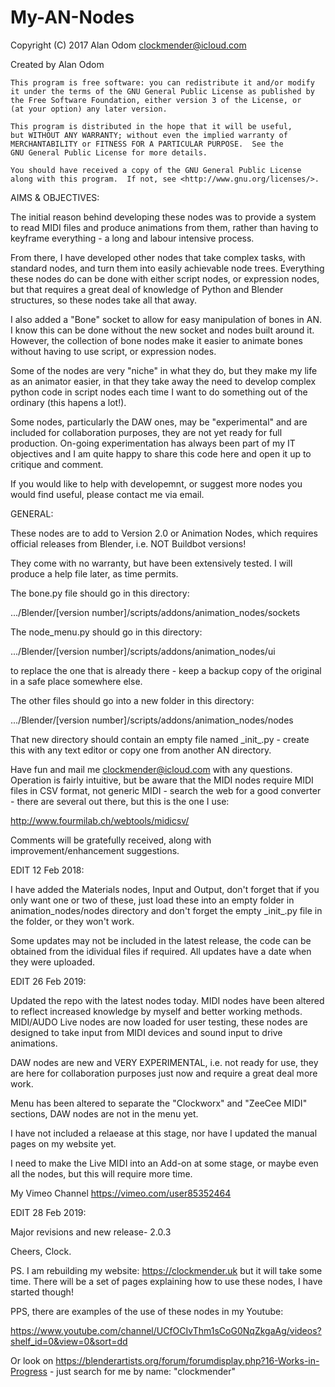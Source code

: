 # My-AN-Nodes

Copyright (C) 2017 Alan Odom
clockmender@icloud.com

Created by Alan Odom

    This program is free software: you can redistribute it and/or modify
    it under the terms of the GNU General Public License as published by
    the Free Software Foundation, either version 3 of the License, or
    (at your option) any later version.

    This program is distributed in the hope that it will be useful,
    but WITHOUT ANY WARRANTY; without even the implied warranty of
    MERCHANTABILITY or FITNESS FOR A PARTICULAR PURPOSE.  See the
    GNU General Public License for more details.

    You should have received a copy of the GNU General Public License
    along with this program.  If not, see <http://www.gnu.org/licenses/>.
    
AIMS & OBJECTIVES:

The initial reason behind developing these nodes was to provide a system to read MIDI files and produce animations from them, rather than having to keyframe everything - a long and labour intensive process.

From there, I have developed other nodes that take complex tasks, with standard nodes, and turn them into easily achievable node trees. Everything these nodes do can be done with either script nodes, or expression nodes, but that requires a great deal of knowledge of Python and Blender structures, so these nodes take all that away.

I also added a "Bone" socket to allow for easy manipulation of bones in AN. I know this can be done without the new socket and nodes built around it. However, the collection of bone nodes make it easier to animate bones without having to use script, or expression nodes.

Some of the nodes are very "niche" in what they do, but they make my life as an animator easier, in that they take away the need to develop complex python code in script nodes each time I want to do something out of the ordinary (this hapens a lot!).

Some nodes, particularly the DAW ones, may be "experimental" and are included for collaboration purposes, they are not yet ready for full production. On-going experimentation has always been part of my IT objectives and I am quite happy to share this code here and open it up to critique and comment.

If you would like to help with developemnt, or suggest more nodes you would find useful, please contact me via email.

GENERAL:

These nodes are to add to Version 2.0 or Animation Nodes, which requires official releases from Blender, i.e. NOT Buildbot versions!

They come with no warranty, but have been extensively tested. I will produce a help file later, as time permits.

The bone.py file should go in this directory:

.../Blender/[version number]/scripts/addons/animation_nodes/sockets

The node_menu.py should go in this directory:

.../Blender/[version number]/scripts/addons/animation_nodes/ui

to replace the one that is already there - keep a backup copy of the original in a safe place somewhere else.

The other files should go into a new folder in this directory:

.../Blender/[version number]/scripts/addons/animation_nodes/nodes

That new directory should contain an empty file named \_init_\.py - create this with any text editor or copy one from another AN directory.

Have fun and mail me clockmender@icloud.com with any questions. Operation is fairly intuitive, but be aware that the MIDI nodes require MIDI files in CSV format, not generic MIDI - search the web for a good converter - there are several out there, but this is the one I use:

http://www.fourmilab.ch/webtools/midicsv/

Comments will be gratefully received, along with improvement/enhancement suggestions.

EDIT 12 Feb 2018:

I have added the Materials nodes, Input and Output, don't forget that if you only want one or two of these, just load these into an empty folder in animation_nodes/nodes directory and don't forget the empty \_init_\.py file in the folder, or they won't work.

Some updates may not be included in the latest release, the code can be obtained from the idividual files if required. All updates have a date when they were uploaded.

EDIT 26 Feb 2019:

Updated the repo with the latest nodes today. MIDI nodes have been altered to reflect increased knowledge by myself and better working methods. MIDI/AUDO Live nodes are now loaded for user testing, these nodes are designed to take input from MIDI devices and sound input to drive animations.

DAW nodes are new and VERY EXPERIMENTAL, i.e. not ready for use, they are here for collaboration purposes just now and require a great deal more work.

Menu has been altered to separate the "Clockworx" and "ZeeCee MIDI" sections, DAW nodes are not in the menu yet.

I have not included a relaease at this stage, nor have I updated the manual pages on my website yet.

I need to make the Live MIDI into an Add-on at some stage, or maybe even all the nodes, but this will require more time.

My Vimeo Channel https://vimeo.com/user85352464

EDIT 28 Feb 2019:

Major revisions and new release- 2.0.3

Cheers, Clock.

PS. I am rebuilding my website: https://clockmender.uk but it will take some time. There will be a set of pages explaining how to use these nodes, I have started though!

PPS, there are examples of the use of these nodes in my Youtube:

https://www.youtube.com/channel/UCfOCIvThm1sCoG0NqZkgaAg/videos?shelf_id=0&view=0&sort=dd

Or look on https://blenderartists.org/forum/forumdisplay.php?16-Works-in-Progress - just search for me by name: "clockmender"

